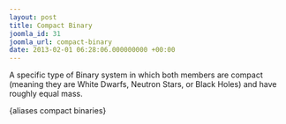 ```yaml
---
layout: post
title: Compact Binary
joomla_id: 31
joomla_url: compact-binary
date: 2013-02-01 06:28:06.000000000 +00:00
---
```

<p>A specific type of Binary system in which both members are compact (meaning they are White Dwarfs, Neutron Stars, or Black Holes) and have roughly equal mass.</p>
<p>{aliases compact binaries}</p>
